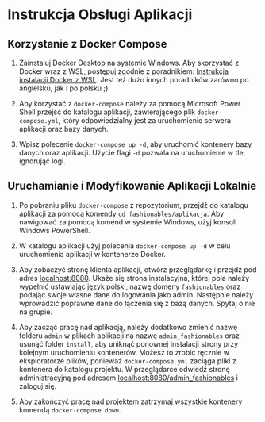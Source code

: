 # Instrukcja Obsługi Aplikacji

## Korzystanie z Docker Compose

1. Zainstaluj Docker Desktop na systemie Windows. Aby skorzystać z Docker wraz z WSL, postępuj zgodnie z poradnikiem: [Instrukcja instalacji Docker z WSL](https://www.youtube.com/watch?v=cMyoSkQZ41E). Jest też dużo innych poradników zarówno po angielsku, jak i po polsku ;)

2. Aby korzystać z `docker-compose` należy za pomocą Microsoft Power Shell przejść do katalogu aplikacji, zawierającego plik `docker-compose.yml`, który odpowiedzialny jest za uruchomienie serwera aplikacji oraz bazy danych.

3. Wpisz polecenie `docker-compose up -d`, aby uruchomić kontenery bazy danych oraz aplikacji. Użycie flagi `-d` pozwala na uruchomienie w tle, ignorując logi. 

## Uruchamianie i Modyfikowanie Aplikacji Lokalnie

1. Po pobraniu pliku `docker-compose` z repozytorium, przejdź do katalogu aplikacji za pomocą komendy `cd fashionables/aplikacja`. Aby nawigować za pomocą komend w systemie Windows, użyj konsoli Windows PowerShell.

2. W katalogu aplikacji użyj polecenia `docker-compose up -d` w celu uruchomienia aplikacji w kontenerze Docker. 

3. Aby zobaczyć stronę klienta aplikacji, otwórz przeglądarkę i przejdź pod adres [localhost:8080](http://localhost:8080). Ukaże się strona instalacyjna, której pola należy wypełnić ustawiając język polski, nazwę domeny `fashionables` oraz podając swoje własne dane do logowania jako admin. Następnie należy wprowadzić poprawne dane do łączenia się z bazą danych. Spytaj o nie na grupie. 

4. Aby zacząć pracę nad aplikacją, należy dodatkowo zmienić nazwę folderu `admin` w plikach aplikacji na nazwę `admin_fashionables` oraz usunąć folder `install`, aby uniknąć ponownej instalacji strony przy kolejnym uruchomieniu kontenerów. Możesz to zrobić ręcznie w eksploratorze plików, ponieważ `docker-compose.yml` zaciąga pliki z kontenera do katalogu projektu. W przeglądarce odwiedź stronę administracyjną pod adresem [localhost:8080/admin_fashionables](http://localhost:8080/admin) i zaloguj się.

5. Aby zakończyć pracę nad projektem zatrzymaj wszystkie kontenery komendą `docker-compose down`.
